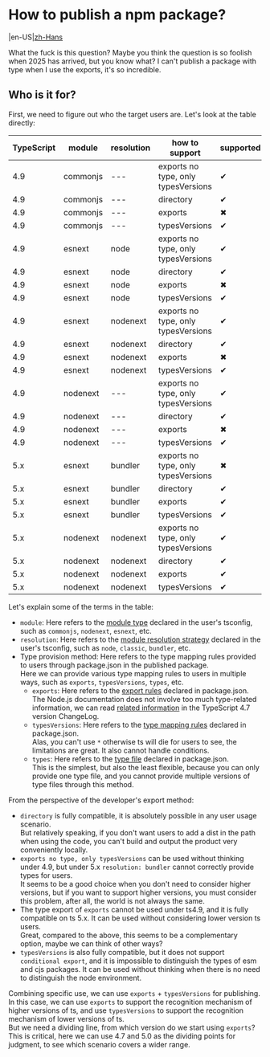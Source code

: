 # How to publish a npm package?

|en-US|[zh-Hans](./README.zh-Hans.md)

What the fuck is this question? Maybe you think the question is so foolish when 2025 has arrived, but you know what? I can't publish a package with type when I use the exports, it's so incredible.
## Who is it for?

First, we need to figure out who the target users are. Let's look at the table directly:

| TypeScript | module   | resolution | how to support                      | supported |
|------------|----------|------------|-------------------------------------|-----------|
| 4.9        | commonjs | ---        | exports no type, only typesVersions | ✔︎        |
| 4.9        | commonjs | ---        | directory                           | ✔︎        |
| 4.9        | commonjs | ---        | exports                             | ✖︎        |
| 4.9        | commonjs | ---        | typesVersions                       | ✔︎        |
| 4.9        | esnext   | node       | exports no type, only typesVersions | ✔︎        |
| 4.9        | esnext   | node       | directory                           | ✔︎        |
| 4.9        | esnext   | node       | exports                             | ✖︎        |
| 4.9        | esnext   | node       | typesVersions                       | ✔︎        |
| 4.9        | esnext   | nodenext   | exports no type, only typesVersions | ✔︎        |
| 4.9        | esnext   | nodenext   | directory                           | ✔︎        |
| 4.9        | esnext   | nodenext   | exports                             | ✖︎        |
| 4.9        | esnext   | nodenext   | typesVersions                       | ✔︎        |
| 4.9        | nodenext | ---        | exports no type, only typesVersions | ✔︎        |
| 4.9        | nodenext | ---        | directory                           | ✔︎        |
| 4.9        | nodenext | ---        | exports                             | ✖︎        |
| 4.9        | nodenext | ---        | typesVersions                       | ✔︎        |
| 5.x        | esnext   | bundler    | exports no type, only typesVersions | ✖︎        |
| 5.x        | esnext   | bundler    | directory                           | ✔︎        |
| 5.x        | esnext   | bundler    | exports                             | ✔︎        |
| 5.x        | esnext   | bundler    | typesVersions                       | ✔︎        |
| 5.x        | nodenext | nodenext   | exports no type, only typesVersions | ✔︎        |
| 5.x        | nodenext | nodenext   | directory                           | ✔︎        |
| 5.x        | nodenext | nodenext   | exports                             | ✔︎        |
| 5.x        | nodenext | nodenext   | typesVersions                       | ✔︎        |

Let's explain some of the terms in the table:

- `module`: Here refers to the [module type](https://www.typescriptlang.org/tsconfig#module) declared in the user's tsconfig, such as `commonjs`, `nodenext`, `esnext`, etc.
- `resolution`: Here refers to the [module resolution strategy](https://www.typescriptlang.org/tsconfig#moduleResolution) declared in the user's tsconfig, such as `node`, `classic`, `bundler`, etc.
- Type provision method: Here refers to the type mapping rules provided to users through package.json in the published package.\
  Here we can provide various type mapping rules to users in multiple ways, such as `exports`, `typesVersions`, `types`, etc.
  - `exports`: Here refers to the [export rules](https://nodejs.org/api/packages.html#exports-sugar) declared in package.json.\
    The Node.js documentation does not involve too much type-related information, we can read [related information](https://www.typescriptlang.org/docs/handbook/release-notes/typescript-4-7.html) in the TypeScript 4.7 version ChangeLog.
  - `typesVersions`: Here refers to the [type mapping rules](https://www.typescriptlang.org/docs/handbook/declaration-files/publishing.html#version-selection) declared in package.json.\
    Alas, you can't use `*` otherwise ts will die for users to see, the limitations are great. It also cannot handle conditions.
  - `types`: Here refers to the [type file](https://www.typescriptlang.org/docs/handbook/declaration-files/publishing.html#including-declarations-in-your-npm-package) declared in package.json.\
    This is the simplest, but also the least flexible, because you can only provide one type file, and you cannot provide multiple versions of type files through this method.

From the perspective of the developer's export method:
- `directory` is fully compatible, it is absolutely possible in any user usage scenario.\
  But relatively speaking, if you don't want users to add a dist in the path when using the code, you can't build and output the product very conveniently locally.
- `exports no type, only typesVersions` can be used without thinking under 4.9, but under 5.x `resolution: bundler` cannot correctly provide types for users.\
  It seems to be a good choice when you don't need to consider higher versions, but if you want to support higher versions, you must consider this problem, after all, the world is not always the same.
- The type export of `exports` cannot be used under ts4.9, and it is fully compatible on ts 5.x. It can be used without considering lower version ts users.\
  Great, compared to the above, this seems to be a complementary option, maybe we can think of other ways?
- `typesVersions` is also fully compatible, but it does not support `conditional export`, and it is impossible to distinguish the types of esm and cjs packages. It can be used without thinking when there is no need to distinguish the node environment.

Combining specific use, we can use `exports` + `typesVersions` for publishing.\
In this case, we can use `exports` to support the recognition mechanism of higher versions of ts, and use `typesVersions` to support the recognition mechanism of lower versions of ts.\
But we need a dividing line, from which version do we start using `exports`? This is critical, here we can use 4.7 and 5.0 as the dividing points for judgment, to see which scenario covers a wider range.
